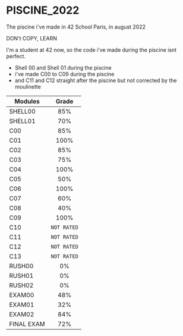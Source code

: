 # PISCINE_2022
The piscine i've made in 42 School Paris, in august 2022

DON't COPY, LEARN

I'm a student at 42 now, so the code i've made during the piscine isnt perfect. 

- Shell 00 and Shell 01 during the piscine
- i've made C00 to C09 during the piscine 
- and C11 and C12 straight after the piscine but not corrected by the moulinette

| Modules       | Grade         | 
| ------------- |:-------------:|
|  SHELL00      |  85%          |
|  SHELL01      |  70%          |
|  C00          |  85%          |
|  C01          |  100%         |
|  C02          |  85%          |
|  C03          |  75%          |
|  C04          |  100%         |
|  C05          |  50%          |
|  C06          |  100%         |
|  C07          |  60%          |
|  C08          |  40%          |
|  C09          |  100%         |
|  C10          |  `NOT RATED`  |
|  C11          |  `NOT RATED`  |
|  C12          |  `NOT RATED`  |
|  C13          |  `NOT RATED`  |
|  RUSH00       |  0%           |
|  RUSH01       |  0%           |
|  RUSH02       |  0%           |
|  EXAM00       |  48%          |
|  EXAM01       |  32%          |
|  EXAM02       |  84%          |
|  FINAL EXAM   |  72%          |

